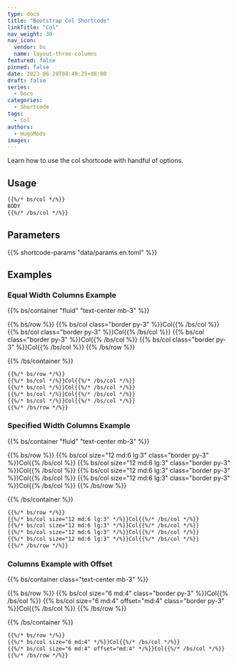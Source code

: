 ```yaml
---
type: docs
title: "Bootstrap Col Shortcode"
linkTitle: "Col"
nav_weight: 30
nav_icon:
  vendor: bs
  name: layout-three-columns
featured: false
pinned: false
date: 2023-06-29T08:49:25+08:00
draft: false
series:
  - Docs
categories:
  - Shortcode
tags:
  - Col
authors:
  - HugoMods
images:
---
```


Learn how to use the col shortcode with handful of options.

<!--more-->

## Usage

```markdown
{{%/* bs/col */%}}
BODY
{{%/* /bs/col */%}}
```

## Parameters

{{% shortcode-params "data/params.en.toml" %}}

## Examples

### Equal Width Columns Example

{{% bs/container "fluid" "text-center mb-3" %}}

{{% bs/row %}}
{{% bs/col class="border py-3" %}}Col{{% /bs/col %}}
{{% bs/col class="border py-3" %}}Col{{% /bs/col %}}
{{% bs/col class="border py-3" %}}Col{{% /bs/col %}}
{{% bs/col class="border py-3" %}}Col{{% /bs/col %}}
{{% /bs/row %}}

{{% /bs/container %}}

```markdown
{{%/* bs/row */%}}
{{%/* bs/col */%}}Col{{%/* /bs/col */%}}
{{%/* bs/col */%}}Col{{%/* /bs/col */%}}
{{%/* bs/col */%}}Col{{%/* /bs/col */%}}
{{%/* bs/col */%}}Col{{%/* /bs/col */%}}
{{%/* /bs/row */%}}
```

### Specified Width Columns Example

{{% bs/container "fluid" "text-center mb-3" %}}

{{% bs/row %}}
{{% bs/col size="12 md:6 lg:3" class="border py-3" %}}Col{{% /bs/col %}}
{{% bs/col size="12 md:6 lg:3" class="border py-3" %}}Col{{% /bs/col %}}
{{% bs/col size="12 md:6 lg:3" class="border py-3" %}}Col{{% /bs/col %}}
{{% bs/col size="12 md:6 lg:3" class="border py-3" %}}Col{{% /bs/col %}}
{{% /bs/row %}}

{{% /bs/container %}}

```markdown
{{%/* bs/row */%}}
{{%/* bs/col size="12 md:6 lg:3" */%}}Col{{%/* /bs/col */%}}
{{%/* bs/col size="12 md:6 lg:3" */%}}Col{{%/* /bs/col */%}}
{{%/* bs/col size="12 md:6 lg:3" */%}}Col{{%/* /bs/col */%}}
{{%/* bs/col size="12 md:6 lg:3" */%}}Col{{%/* /bs/col */%}}
{{%/* /bs/row */%}}
```

### Columns Example with Offset

{{% bs/container class="text-center mb-3" %}}

{{% bs/row %}}
{{% bs/col size="6 md:4" class="border py-3" %}}Col{{% /bs/col %}}
{{% bs/col size="6 md:4" offset="md:4" class="border py-3" %}}Col{{% /bs/col %}}
{{% /bs/row %}}

{{% /bs/container %}}

```markdown
{{%/* bs/row */%}}
{{%/* bs/col size="6 md:4" */%}}Col{{%/* /bs/col */%}}
{{%/* bs/col size="6 md:4" offset="md:4" */%}}Col{{%/* /bs/col */%}}
{{%/* /bs/row */%}}
```
